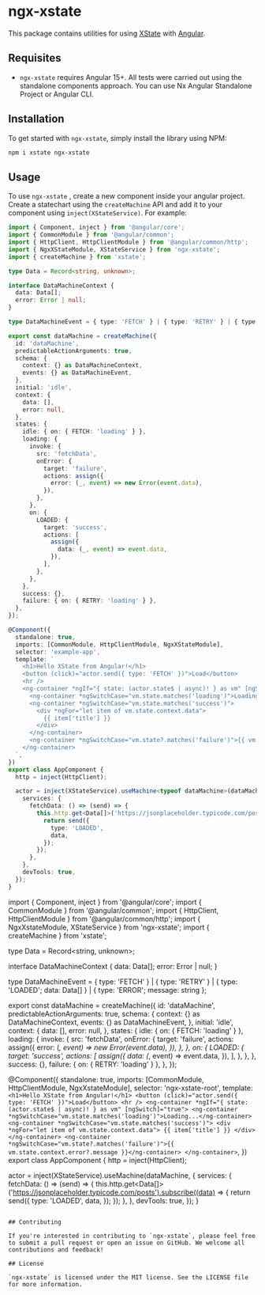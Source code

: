 # ngx-xstate

This package contains utilities for using [XState](https://github.com/statelyai/xstate) with [Angular](https://github.com/angular/angular/).

## Requisites

- `ngx-xstate` requires Angular 15+. All tests were carried out using the standalone components approach. You can use Nx Angular Standalone Project or Angular CLI.

## Installation

To get started with `ngx-xstate`, simply install the library using NPM:

```bash
npm i xstate ngx-xstate
```

## Usage

To use `ngx-xstate` , create a new component inside your angular project. Create a statechart using the `createMachine` API and add it to your component using `inject(XStateService)`. For example:

```ts
import { Component, inject } from '@angular/core';
import { CommonModule } from '@angular/common';
import { HttpClient, HttpClientModule } from '@angular/common/http';
import { NgxXStateModule, XStateService } from 'ngx-xstate';
import { createMachine } from 'xstate';

type Data = Record<string, unknown>;

interface DataMachineContext {
  data: Data[];
  error: Error | null;
}

type DataMachineEvent = { type: 'FETCH' } | { type: 'RETRY' } | { type: 'LOADED'; data: Data[] } | { type: 'ERROR'; message: string };

export const dataMachine = createMachine({
  id: 'dataMachine',
  predictableActionArguments: true,
  schema: {
    context: {} as DataMachineContext,
    events: {} as DataMachineEvent,
  },
  initial: 'idle',
  context: {
    data: [],
    error: null,
  },
  states: {
    idle: { on: { FETCH: 'loading' } },
    loading: {
      invoke: {
        src: 'fetchData',
        onError: {
          target: 'failure',
          actions: assign({
            error: (_, event) => new Error(event.data),
          }),
        },
      },
      on: {
        LOADED: {
          target: 'success',
          actions: [
            assign({
              data: (_, event) => event.data,
            }),
          ],
        },
      },
    },
    success: {},
    failure: { on: { RETRY: 'loading' } },
  },
});

@Component({
  standalone: true,
  imports: [CommonModule, HttpClientModule, NgxXStateModule],
  selector: 'example-app',
  template: `
    <h1>Hello XState from Angular!</h1>
    <button (click)="actor.send({ type: 'FETCH' })">Load</button>
    <hr />
    <ng-container *ngIf="{ state: (actor.state$ | async)! } as vm" [ngSwitch]="true">
      <ng-container *ngSwitchCase="vm.state.matches('loading')">Loading...</ng-container>
      <ng-container *ngSwitchCase="vm.state.matches('success')">
        <div *ngFor="let item of vm.state.context.data">
          {{ item['title'] }}
        </div>
      </ng-container>
      <ng-container *ngSwitchCase="vm.state?.matches('failure')">{{ vm.state.context.error?.message }}</ng-container>
    </ng-container>
  `,
})
export class AppComponent {
  http = inject(HttpClient);

  actor = inject(XStateService).useMachine<typeof dataMachine>(dataMachine, {
    services: {
      fetchData: () => (send) => {
        this.http.get<Data[]>('https://jsonplaceholder.typicode.com/posts').subscribe((data) => {
          return send({
            type: 'LOADED',
            data,
          });
        });
      },
    },
    devTools: true,
  });
}
```

import { Component, inject } from '@angular/core';
import { CommonModule } from '@angular/common';
import { HttpClient, HttpClientModule } from '@angular/common/http';
import { NgxXstateModule, XStateService } from 'ngx-xstate';
import { createMachine } from 'xstate';

type Data = Record<string, unknown>;

interface DataMachineContext {
data: Data[];
error: Error | null;
}

type DataMachineEvent = { type: 'FETCH' } | { type: 'RETRY' } | { type: 'LOADED'; data: Data[] } | { type: 'ERROR'; message: string };

export const dataMachine = createMachine({
id: 'dataMachine',
predictableActionArguments: true,
schema: {
context: {} as DataMachineContext,
events: {} as DataMachineEvent,
},
initial: 'idle',
context: {
data: [],
error: null,
},
states: {
idle: { on: { FETCH: 'loading' } },
loading: {
invoke: {
src: 'fetchData',
onError: {
target: 'failure',
actions: assign({
error: (_, event) => new Error(event.data),
}),
},
},
on: {
LOADED: {
target: 'success',
actions: [
assign({
data: (_, event) => event.data,
}),
],
},
},
},
success: {},
failure: { on: { RETRY: 'loading' } },
},
});

@Component({
standalone: true,
imports: [CommonModule, HttpClientModule, NgxXstateModule],
selector: 'ngx-xstate-root',
template: `    <h1>Hello XState from Angular!</h1>
    <button (click)="actor.send({ type: 'FETCH' })">Load</button>
    <hr />
    <ng-container *ngIf="{ state: (actor.state$ | async)! } as vm" [ngSwitch]="true">
      <ng-container *ngSwitchCase="vm.state.matches('loading')">Loading...</ng-container>
      <ng-container *ngSwitchCase="vm.state.matches('success')">
        <div *ngFor="let item of vm.state.context.data">
          {{ item['title'] }}
        </div>
      </ng-container>
      <ng-container *ngSwitchCase="vm.state?.matches('failure')">{{ vm.state.context.error?.message }}</ng-container>
    </ng-container>
 `,
})
export class AppComponent {
http = inject(HttpClient);

actor = inject(XStateService<typeof dataMachine>).useMachine(dataMachine, {
services: {
fetchData: () => (send) => {
this.http.get<Data[]>('https://jsonplaceholder.typicode.com/posts').subscribe((data) => {
return send({
type: 'LOADED',
data,
});
});
},
},
devTools: true,
});
}

```

## Contributing

If you're interested in contributing to `ngx-xstate`, please feel free to submit a pull request or open an issue on GitHub. We welcome all contributions and feedback!

## License

`ngx-xstate` is licensed under the MIT license. See the LICENSE file for more information.
```

